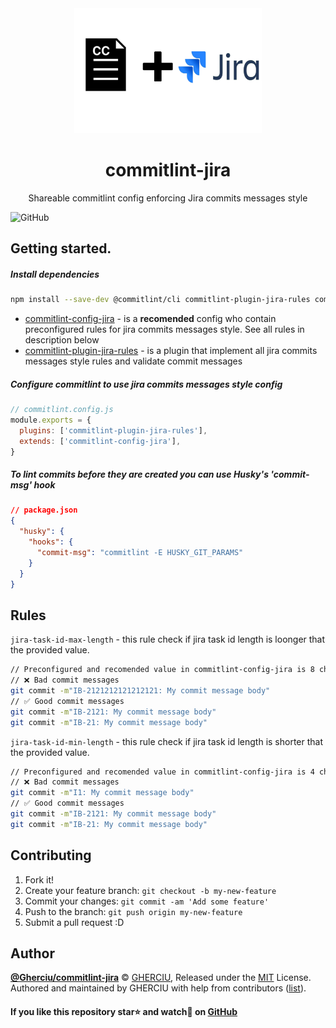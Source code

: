 <div align="center">
  <img width="300" height="200"
    src="https://raw.githubusercontent.com/Gherciu/commitlint-jira/master/logo.png">
  <h1>commitlint-jira</h1>
  <p>Shareable commitlint config enforcing Jira commits messages style</p>
</div>

![GitHub](https://img.shields.io/github/license/Gherciu/commitlint-jira)

## Getting started.

##### Install dependencies

```bash
npm install --save-dev @commitlint/cli commitlint-plugin-jira-rules commitlint-config-jira
```

- [commitlint-config-jira](https://github.com/Gherciu/commitlint-jira/packages/commitlint-config-jira) - is a **recomended** config who contain preconfigured rules for jira commits messages style. See all rules in description below
- [commitlint-plugin-jira-rules](https://github.com/Gherciu/commitlint-jira/packages/commitlint-plugin-jira-rules) - is a plugin that implement all jira commits messages style rules and validate commit messages

##### Configure commitlint to use jira commits messages style config

```js
// commitlint.config.js
module.exports = {
  plugins: ['commitlint-plugin-jira-rules'],
  extends: ['commitlint-config-jira'],
}
```

##### To lint commits before they are created you can use Husky's 'commit-msg' hook

```json
// package.json
{
  "husky": {
    "hooks": {
      "commit-msg": "commitlint -E HUSKY_GIT_PARAMS"
    }
  }
}
```

## Rules

`jira-task-id-max-length` - this rule check if jira task id length is loonger that the provided value.

```bash
// Preconfigured and recomended value in commitlint-config-jira is 8 chars
// ❌ Bad commit messages
git commit -m"IB-2121212121212121: My commit message body"
// ✅ Good commit messages
git commit -m"IB-2121: My commit message body"
git commit -m"IB-21: My commit message body"
```

`jira-task-id-min-length` - this rule check if jira task id length is shorter that the provided value.

```bash
// Preconfigured and recomended value in commitlint-config-jira is 4 chars
// ❌ Bad commit messages
git commit -m"I1: My commit message body"
// ✅ Good commit messages
git commit -m"IB-2121: My commit message body"
git commit -m"IB-21: My commit message body"
```

## Contributing

1. Fork it!
2. Create your feature branch: `git checkout -b my-new-feature`
3. Commit your changes: `git commit -am 'Add some feature'`
4. Push to the branch: `git push origin my-new-feature`
5. Submit a pull request :D

## Author

**[@Gherciu/commitlint-jira](https://github.com/Gherciu/commitlint-jira)** © [GHERCIU](https://github.com/Gherciu), Released under the [MIT](https://github.com/Gherciu/commitlint-jira/blob/master/LICENSE) License.<br>
Authored and maintained by GHERCIU with help from contributors ([list](https://github.com/Gherciu/commitlint-jira/contributors)).

#### If you like this repository star⭐ and watch👀 on [GitHub](https://github.com/Gherciu/commitlint-jira)
